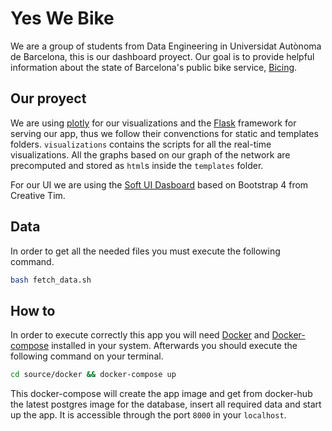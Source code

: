 # Yes We Bike
We are a group of students from Data Engineering in Universidat Autònoma de Barcelona, this is our dashboard proyect. Our goal is to provide helpful information about the state of Barcelona's public bike service, [Bicing](https://www.bicing.barcelona/).

## Our proyect
We are using [plotly](https://plotly.com/) for our visualizations and the [Flask](https://flask.palletsprojects.com/en/2.0.x/) framework for serving our app, thus we follow their convenctions for static and templates folders. `visualizations` contains the scripts for all the real-time visualizations. All the graphs based on our graph of the network are precomputed and stored as `html`s inside the `templates` folder.

For our UI we are using the [Soft UI Dasboard](https://www.creative-tim.com/product/soft-ui-dashboard) based on Bootstrap 4 from Creative Tim.

## Data
In order to get all the needed files you must execute the following command.
```bash
bash fetch_data.sh
```

## How to 
In order to execute correctly this app you will need [Docker](https://www.docker.com/) and [Docker-compose](https://docs.docker.com/compose/) installed in your system. Afterwards you should execute the following command on your terminal.
```bash
cd source/docker && docker-compose up
```
This docker-compose will create the app image and get from docker-hub the latest postgres image for the database, insert all required data and start up the app. It is accessible through the port `8000` in your `localhost`.

